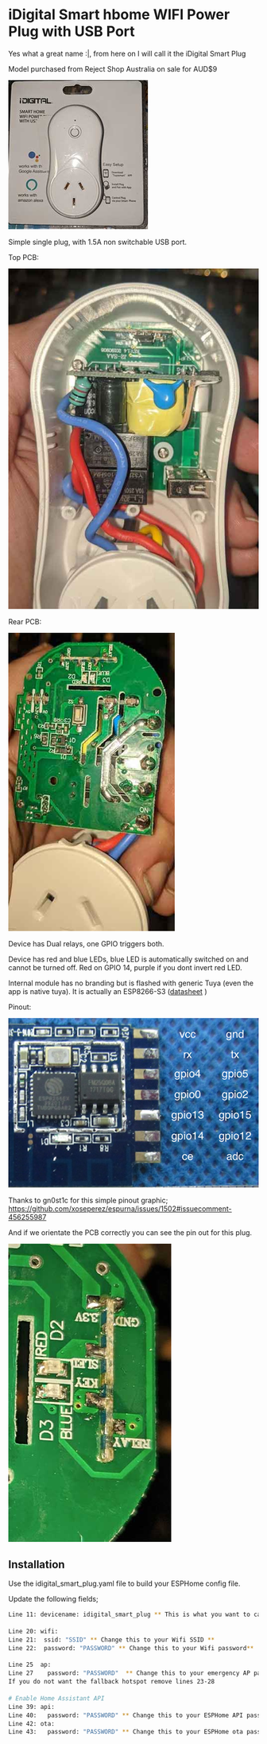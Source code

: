 # iDigital Smart hbome WIFI Power Plug with USB Port

Yes what a great name :|, from here on I will call it the iDigital Smart Plug

Model purchased from Reject Shop Australia on sale for AUD$9

![Image](./images/device.jpg?raw=true)

Simple single plug, with 1.5A non switchable USB port.

Top PCB:

![Image](./images/PCBtop.jpg?raw=true)

Rear PCB:

![Image](./images/PCBrear.jpg?raw=true)

Device has Dual relays, one GPIO triggers both.

Device has red and blue LEDs, blue LED is automatically switched on and cannot be turned off. Red on GPIO 14, purple if you dont invert red LED.

Internal module has no branding but is flashed with generic Tuya (even the app is native tuya). It is actually an ESP8266-S3 ([datasheet](./images/ESP8266-S3_WiFi_Module_Datasheet.pdf) )

Pinout:

![Image](./images/pinout.png?raw=true)

Thanks to gn0st1c for this simple pinout graphic; https://github.com/xoseperez/espurna/issues/1502#issuecomment-456255987

And if we orientate the PCB correctly you can see the pin out for this plug.

![Image](./images/PCBclose.jpg?raw=true)



## Installation

Use the idigital_smart_plug.yaml file to build your ESPHome config file.

Update the following fields;
```bash
Line 11: devicename: idigital_smart_plug ** This is what you want to call your ESPHome node **

Line 20: wifi:
Line 21:  ssid: "SSID" ** Change this to your Wifi SSID **
Line 22:  password: "PASSWORD" ** Change this to your Wifi password**

Line 25  ap:
Line 27    password: "PASSWORD"  ** Change this to your emergency AP password**
If you do not want the fallback hotspot remove lines 23-28

# Enable Home Assistant API
Line 39: api:
Line 40:   password: "PASSWORD" ** Change this to your ESPHome API password**
Line 42: ota:
Line 43:   password: "PASSWORD" ** Change this to your ESPHome ota password**

```

